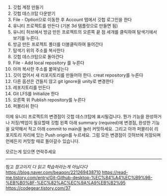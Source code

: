 1. 깃헙 계정 만들기
2. 깃헙 데스크탑 다운받기
3. File - Option으로 이동한 후 Account 탭에서 깃헙 로그인을 한다
4. 유니티 프로젝트를 만든다 (기본 3d 템플릿으로 만들면 됨)
5. 유니티 허브에서 방금 만든 프로젝트의 오른쪽 끝 점 세개를 클릭하여 탐색기에서 보기를 누른다.
6. 방금 만든 프로젝트 폴더를 더블클릭하여 들어간다
7. 탐색기 위의 주소를 복사한다
8. 깃헙 데스크탑으로 돌아간다
9. File - Add local repository 를 누른다
10. 아까 복사한 주소를 붙여넣는다
11. 깃이 없어서 새 리포지토리를 만들어야 한다. creat repository를 누른다
12. 다른 옵션은 건들지 않고 git ignore을 unity로 변경한다
13. 레포지토리를 만든다
14. Git LFS를 Initialize 한다
15. 오른쪽 위 Publish repository를 누른다
16. 퍼블리쉬 한다

이제 유니티 프로젝트의 변경점이 깃헙 데스크탑에 표시될겁니다.
뭔가 기능을 완성하거나 저장/백업이 필요할때 깃헙 왼쪽 아래 summary (required)에 변경점, 완성한 기능을 요약해서 적고 아래 commit to main을 눌러 커밋하세요. 그리고 아까 퍼블리쉬 리포지토리 자리에 있는 Push origin를 누르세요. 그럼 모든 변경점이 깃허브에 저장되며 언제든지 커밋할 때로 돌아갈수 있습니다.

모르는게 있으면 연락주세요
- - - 
참고
*참고이지 다 읽고 학습하라는게 아닙다다*
https://blog.naver.com/beaqon/221269438710
https://read-me.tistory.com/entry/Git-Github-desktop-%EC%84%A4%EC%B9%98-%EB%B0%8F-%EC%82%AC%EC%9A%A9%EB%B2%95
https://codegear.tistory.com/37
